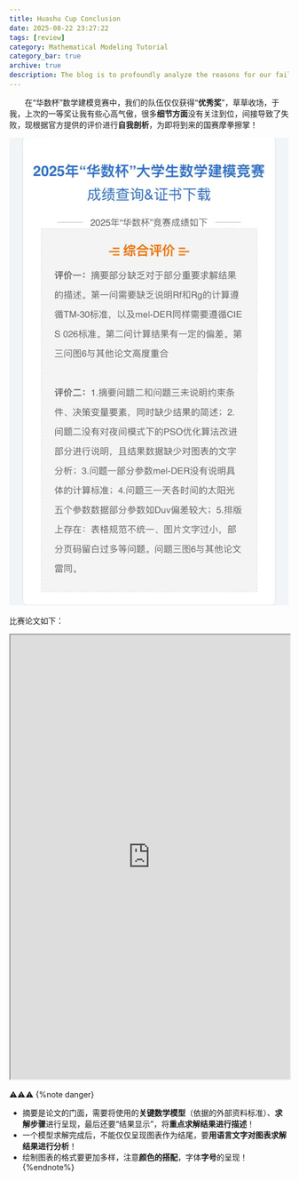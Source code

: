 ```yaml
---
title: Huashu Cup Conclusion
date: 2025-08-22 23:27:22
tags: [review]
category: Mathematical Modeling Tutorial
category_bar: true
archive: true
description: The blog is to profoundly analyze the reasons for our failure in the Huashu Cup, according to the assessment provided by the organizers.
---
```



&emsp;&emsp;在“华数杯”数学建模竞赛中，我们的队伍仅仅获得“**优秀奖**”，草草收场，于我，上次的一等奖让我有些心高气傲，很多**细节方面**没有关注到位，间接导致了失败，现根据官方提供的评价进行**自我剖析**，为即将到来的国赛摩拳擦掌！

![华数杯官方评语](https://github.com/Richard110206/Blog-image/blob/main/article/Huashu-Cup-Conclusion/assessment.jpg?raw=true)


比赛论文如下：

<iframe 
  src="https://cdn.jsdelivr.net/gh/Richard110206/Blog-image@main/article/Huashu-Cup-Conclusion/CCM2501873.pdf"
  width="100%" 
  height="800px">
</iframe>

:warning::warning::warning:
{%note danger}
- 摘要是论文的门面，需要将使用的**关键数学模型**（依据的外部资料标准）、**求解步骤**进行呈现，最后还要“结果显示”，将**重点求解结果进行描述**！
- 一个模型求解完成后，不能仅仅呈现图表作为结尾，要**用语言文字对图表求解结果进行分析**！
- 绘制图表的格式要更加多样，注意**颜色的搭配**，字体**字号**的呈现！
{%endnote%}